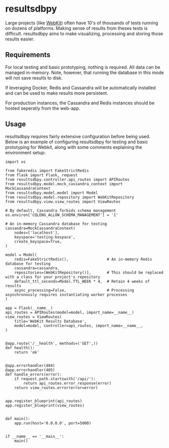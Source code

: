 # resultsdbpy

Large projects (like [WebKit](https://webkit.org)) often have 10's of thousands of tests running on dozens of platforms. Making sense of results from theses tests is difficult. resultsdbpy aims to make visualizing, processing and storing those results easier.

## Requirements

For local testing and basic prototyping, nothing is required. All data can be managed in-memory. Note, however, that running the database in this mode will not save results to disk.

If leveraging Docker, Redis and Cassandra will be automatically installed and can be used to make results more persistent.

For production instances, the Cassandra and Redis instances should be hosted seperatly from the web-app.


## Usage

resultsdbpy requires fairly extensive configuration before being used. Below is an example of configuring resultsdbpy for testing and basic prototyping for Webkit, along with some comments explaining the environment setup:

```
import os

from fakeredis import FakeStrictRedis
from flask import Flask, request
from resultsdbpy.controller.api_routes import APIRoutes
from resultsdbpy.model.mock_cassandra_context import MockCassandraContext
from resultsdbpy.model.model import Model
from resultsdbpy.model.repository import WebKitRepository
from resultsdbpy.view.view_routes import ViewRoutes

# By default, Cassandra forbids schema management
os.environ['CQLENG_ALLOW_SCHEMA_MANAGEMENT'] = '1'

# An in-memory Cassandra database for testing
cassandra=MockCassandraContext(
	nodes=['localhost'],
	keyspace='testing-kespace',
	create_keyspace=True,
)

model = Model(
	redis=FakeStrictRedis(),                 # An in-memory Redis database for testing
	cassandra=cassandra,
	repositories=[WebKitRepository()],       # This should be replaced with a class for your project's repository
	default_ttl_seconds=Model.TTL_WEEK * 4,  # Retain 4 weeks of results
	async_processing=False,                  # Processing asynchronously requires instantiating worker processes
)

app = Flask(__name__)
api_routes = APIRoutes(model=model, import_name=__name__)
view_routes = ViewRoutes(
    title='WebKit Results Database',
    model=model, controller=api_routes, import_name=__name__,
)


@app.route('/__health', methods=('GET',))
def health():
    return 'ok'


@app.errorhandler(404)
@app.errorhandler(405)
def handle_errors(error):
    if request.path.startswith('/api/'):
        return api_routes.error_response(error)
    return view_routes.error(error=error)


app.register_blueprint(api_routes)
app.register_blueprint(view_routes)


def main():
    app.run(host='0.0.0.0', port=5000)


if __name__ == '__main__':
    main()

```
